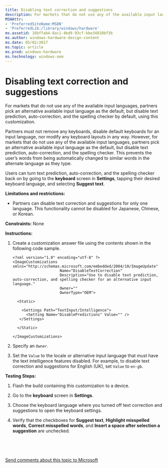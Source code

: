 ```yaml
---
title: Disabling text correction and suggestions
description: For markets that do not use any of the available input languages, partners pick an alternative available input language as the default, but disable text prediction, auto-correction, and the spelling checker by default, using this customization.
MSHAttr:
- 'PreferredSiteName:MSDN'
- 'PreferredLib:/library/windows/hardware'
ms.assetid: 16bffab4-8ac1-4bd9-93cf-bbe34810bf3b
ms.author: windows-hardware-design-content
ms.date: 05/02/2017
ms.topic: article
ms.prod: windows-hardware
ms.technology: windows-oem
---
```


# Disabling text correction and suggestions


For markets that do not use any of the available input languages, partners pick an alternative available input language as the default, but disable text prediction, auto-correction, and the spelling checker by default, using this customization.

Partners must not remove any keyboards, disable default keyboards for an input language, nor modify any keyboard layouts in any way. However, for markets that do not use any of the available input languages, partners pick an alternative available input language as the default, but disable text prediction, auto-correction, and the spelling checker. This prevents the user’s words from being automatically changed to similar words in the alternate language as they type.

Users can turn text prediction, auto-correction, and the spelling checker back on by going to the **keyboard** screen in **Settings**, tapping their desired keyboard language, and selecting **Suggest text**.

**Limitations and restrictions:**

-   Partners can disable text correction and suggestions for only one language. This functionality cannot be disabled for Japanese, Chinese, or Korean.

<a href="" id="constraints---none"></a>**Constraints:** None  

<a href="" id="instructions-"></a>**Instructions:**  
1.  Create a customization answer file using the contents shown in the following code sample.

    ``` syntax
    <?xml version="1.0" encoding="utf-8" ?>  
    <ImageCustomizations xmlns="http://schemas.microsoft.com/embedded/2004/10/ImageUpdate"  
                         Name="DisableTextCorrection"  
                         Description="Use to disable text prediction, auto-correction, and spelling checker for an alternative input language."  
                         Owner=""  
                         OwnerType="OEM"> 
      
      <Static>  

        <Settings Path="TextInput/Intelligence">  
          <Setting Name="DisablePredictions" Value="" />       
       </Settings>  

      </Static>

    </ImageCustomizations>
    ```

2.  Specify an `Owner`.

3.  Set the `Value` to the locale or alternative input language that must have the text intelligence features disabled. For example, to disable text correction and suggestions for English (UK), set `Value` to `en-gb`.

<a href="" id="testing-steps-"></a>**Testing Steps:**  
1.  Flash the build containing this customization to a device.

2.  Go to the **keyboard** screen in **Settings**.

3.  Choose the keyboard language where you turned off text correction and suggestions to open the keyboard settings.

4.  Verify that the checkboxes for **Suggest text**, **Highlight misspelled words**, **Correct misspelled words**, and **Insert a space after selection a suggestion** are unchecked.

 

 

[Send comments about this topic to Microsoft](mailto:wsddocfb@microsoft.com?subject=Documentation%20feedback%20%5Bp_phCustomization\p_phCustomization%5D:%20Disabling%20text%20correction%20and%20suggestions%20%20RELEASE:%20%289/7/2016%29&body=%0A%0APRIVACY%20STATEMENT%0A%0AWe%20use%20your%20feedback%20to%20improve%20the%20documentation.%20We%20don't%20use%20your%20email%20address%20for%20any%20other%20purpose,%20and%20we'll%20remove%20your%20email%20address%20from%20our%20system%20after%20the%20issue%20that%20you're%20reporting%20is%20fixed.%20While%20we're%20working%20to%20fix%20this%20issue,%20we%20might%20send%20you%20an%20email%20message%20to%20ask%20for%20more%20info.%20Later,%20we%20might%20also%20send%20you%20an%20email%20message%20to%20let%20you%20know%20that%20we've%20addressed%20your%20feedback.%0A%0AFor%20more%20info%20about%20Microsoft's%20privacy%20policy,%20see%20http://privacy.microsoft.com/default.aspx. "Send comments about this topic to Microsoft")




